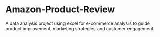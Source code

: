 # Amazon-Product-Review
A data analysis project using excel for e-commerce analysis to guide product improvement, marketing strategies and customer engagement.
